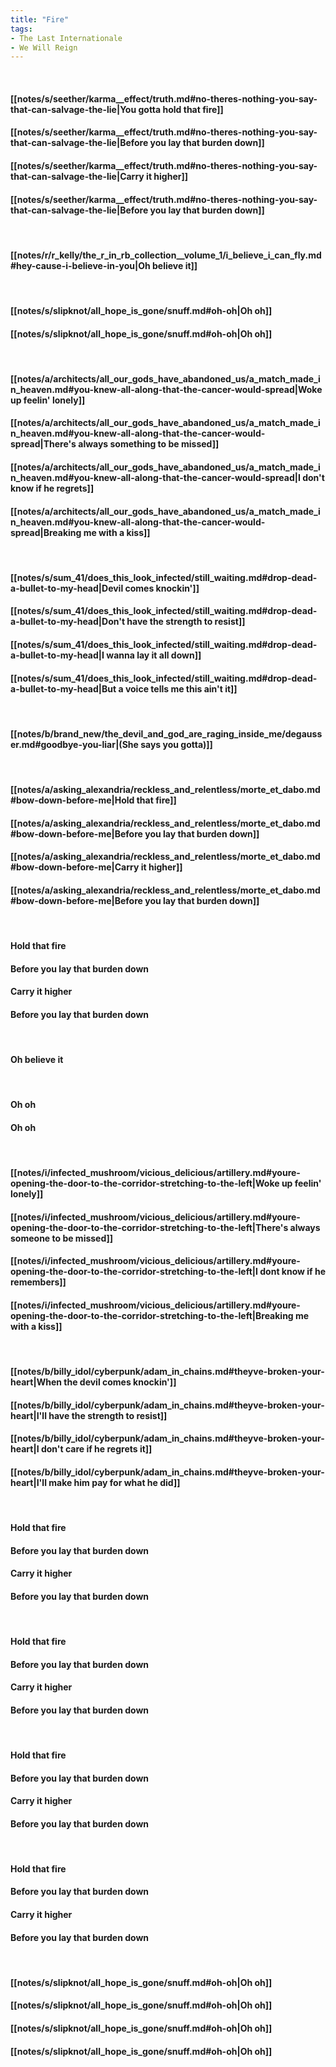 ```yaml
---
title: "Fire"
tags:
- The Last Internationale
- We Will Reign
---
```

&nbsp;
#### [[notes/s/seether/karma__effect/truth.md#no-theres-nothing-you-say-that-can-salvage-the-lie|You gotta hold that fire]]
#### [[notes/s/seether/karma__effect/truth.md#no-theres-nothing-you-say-that-can-salvage-the-lie|Before you lay that burden down]]
#### [[notes/s/seether/karma__effect/truth.md#no-theres-nothing-you-say-that-can-salvage-the-lie|Carry it higher]]
#### [[notes/s/seether/karma__effect/truth.md#no-theres-nothing-you-say-that-can-salvage-the-lie|Before you lay that burden down]]
&nbsp;
#### [[notes/r/r_kelly/the_r_in_rb_collection__volume_1/i_believe_i_can_fly.md#hey-cause-i-believe-in-you|Oh believe it]]
&nbsp;
#### [[notes/s/slipknot/all_hope_is_gone/snuff.md#oh-oh|Oh oh]]
#### [[notes/s/slipknot/all_hope_is_gone/snuff.md#oh-oh|Oh oh]]
&nbsp;
#### [[notes/a/architects/all_our_gods_have_abandoned_us/a_match_made_in_heaven.md#you-knew-all-along-that-the-cancer-would-spread|Woke up feelin' lonely]]
#### [[notes/a/architects/all_our_gods_have_abandoned_us/a_match_made_in_heaven.md#you-knew-all-along-that-the-cancer-would-spread|There's always something to be missed]]
#### [[notes/a/architects/all_our_gods_have_abandoned_us/a_match_made_in_heaven.md#you-knew-all-along-that-the-cancer-would-spread|I don't know if he regrets]]
#### [[notes/a/architects/all_our_gods_have_abandoned_us/a_match_made_in_heaven.md#you-knew-all-along-that-the-cancer-would-spread|Breaking me with a kiss]]
&nbsp;
#### [[notes/s/sum_41/does_this_look_infected/still_waiting.md#drop-dead-a-bullet-to-my-head|Devil comes knockin']]
#### [[notes/s/sum_41/does_this_look_infected/still_waiting.md#drop-dead-a-bullet-to-my-head|Don't have the strength to resist]]
#### [[notes/s/sum_41/does_this_look_infected/still_waiting.md#drop-dead-a-bullet-to-my-head|I wanna lay it all down]]
#### [[notes/s/sum_41/does_this_look_infected/still_waiting.md#drop-dead-a-bullet-to-my-head|But a voice tells me this ain't it]]
&nbsp;
#### [[notes/b/brand_new/the_devil_and_god_are_raging_inside_me/degausser.md#goodbye-you-liar|(She says you gotta)]]
&nbsp;
#### [[notes/a/asking_alexandria/reckless_and_relentless/morte_et_dabo.md#bow-down-before-me|Hold that fire]]
#### [[notes/a/asking_alexandria/reckless_and_relentless/morte_et_dabo.md#bow-down-before-me|Before you lay that burden down]]
#### [[notes/a/asking_alexandria/reckless_and_relentless/morte_et_dabo.md#bow-down-before-me|Carry it higher]]
#### [[notes/a/asking_alexandria/reckless_and_relentless/morte_et_dabo.md#bow-down-before-me|Before you lay that burden down]]
&nbsp;
#### Hold that fire
#### Before you lay that burden down
#### Carry it higher
#### Before you lay that burden down
&nbsp;
#### Oh believe it
&nbsp;
#### Oh oh 
#### Oh oh
&nbsp;
#### [[notes/i/infected_mushroom/vicious_delicious/artillery.md#youre-opening-the-door-to-the-corridor-stretching-to-the-left|Woke up feelin' lonely]]
#### [[notes/i/infected_mushroom/vicious_delicious/artillery.md#youre-opening-the-door-to-the-corridor-stretching-to-the-left|There's always someone to be missed]]
#### [[notes/i/infected_mushroom/vicious_delicious/artillery.md#youre-opening-the-door-to-the-corridor-stretching-to-the-left|I dont know if he remembers]]
#### [[notes/i/infected_mushroom/vicious_delicious/artillery.md#youre-opening-the-door-to-the-corridor-stretching-to-the-left|Breaking me with a kiss]]
&nbsp;
#### [[notes/b/billy_idol/cyberpunk/adam_in_chains.md#theyve-broken-your-heart|When the devil comes knockin']]
#### [[notes/b/billy_idol/cyberpunk/adam_in_chains.md#theyve-broken-your-heart|I'll have the strength to resist]]
#### [[notes/b/billy_idol/cyberpunk/adam_in_chains.md#theyve-broken-your-heart|I don't care if he regrets it]]
#### [[notes/b/billy_idol/cyberpunk/adam_in_chains.md#theyve-broken-your-heart|I'll make him pay for what he did]]
&nbsp;
#### Hold that fire
#### Before you lay that burden down
#### Carry it higher
#### Before you lay that burden down
&nbsp;
#### Hold that fire
#### Before you lay that burden down
#### Carry it higher
#### Before you lay that burden down
&nbsp;
#### Hold that fire
#### Before you lay that burden down
#### Carry it higher
#### Before you lay that burden down
&nbsp;
#### Hold that fire
#### Before you lay that burden down
#### Carry it higher
#### Before you lay that burden down
&nbsp;
#### [[notes/s/slipknot/all_hope_is_gone/snuff.md#oh-oh|Oh oh]]
#### [[notes/s/slipknot/all_hope_is_gone/snuff.md#oh-oh|Oh oh]]
#### [[notes/s/slipknot/all_hope_is_gone/snuff.md#oh-oh|Oh oh]]
#### [[notes/s/slipknot/all_hope_is_gone/snuff.md#oh-oh|Oh oh]]
